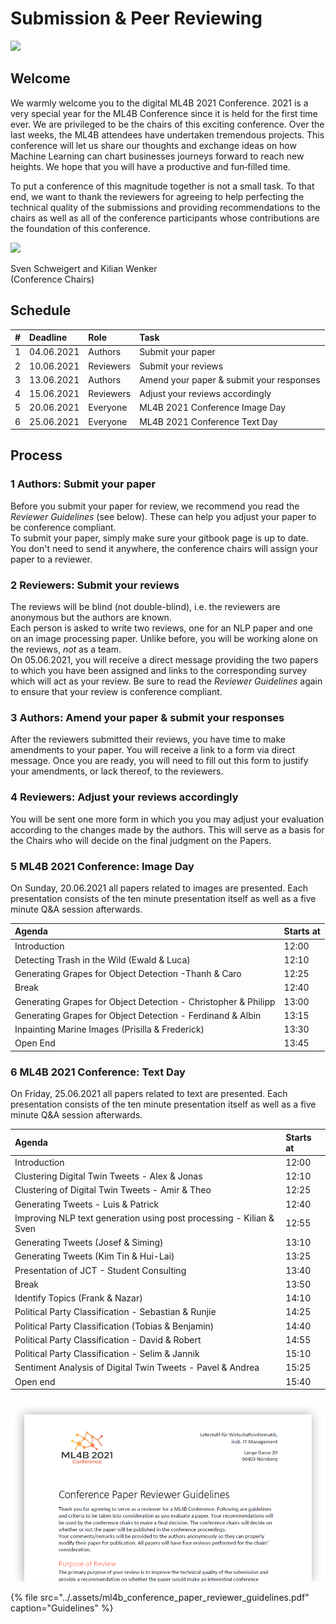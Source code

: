 # Submission & Peer Reviewing

![](../.assets/pattern.png)

## Welcome

We warmly welcome you to the digital ML4B 2021 Conference. 2021 is a very special year for the ML4B Conference since it is held for the first time ever. We are privileged to be the chairs of this exciting conference. Over the last weeks, the ML4B attendees have undertaken tremendous projects. This conference will let us share our thoughts and exchange ideas on how Machine Learning can chart businesses journeys forward to reach new heights. We hope that you will have a productive and fun‐filled time.

To put a conference of this magnitude together is not a small task. To that end, we want to thank the reviewers for agreeing to help perfecting the technical quality of the submissions and providing recommendations to the chairs as well as all of the conference participants whose contributions are the foundation of this conference.

![](../.assets/chairs.png)

Sven Schweigert and Kilian Wenker   
\(Conference Chairs\)

## Schedule

| \# | Deadline | Role | Task |
| :--- | :--- | :--- | :--- |
| 1 | 04.06.2021 | Authors | Submit your paper |
| 2 | 10.06.2021 | Reviewers | Submit your reviews |
| 3 | 13.06.2021 | Authors | Amend your paper & submit your responses |
| 4 | 15.06.2021 | Reviewers | Adjust your reviews accordingly |
| 5 | 20.06.2021 | Everyone | ML4B 2021 Conference Image Day |
| 6 | 25.06.2021 | Everyone | ML4B 2021 Conference Text Day |

## Process

### 1 Authors: Submit your paper  

Before you submit your paper for review, we recommend you read the _Reviewer Guidelines_ \(see below\). These can help you adjust your paper to be conference compliant.  
To submit your paper, simply make sure your gitbook page is up to date. You don't need to send it anywhere, the conference chairs will assign your paper to a reviewer. 

### 2 Reviewers: Submit your reviews

The reviews will be blind \(not double-blind\), i.e. the reviewers are anonymous but the authors are known.  
Each person is asked to write two reviews, one for an NLP paper and one on an image processing paper. Unlike before, you will be  working alone on the reviews, _not_ as a team.   
On 05.06.2021, you will receive a direct message providing the two papers to which you have been assigned and links to the corresponding survey which will act as your review. Be sure to read the _Reviewer Guidelines_ again to ensure that your review is conference compliant.

### 3 Authors: Amend your paper & submit your responses

After the reviewers submitted their reviews, you have time to make amendments to your paper. You will receive a link to a form via direct message. Once you are ready, you will need to fill out this form to justify your amendments, or lack thereof, to the reviewers.

### 4 Reviewers: Adjust your reviews accordingly

You will be sent one more form in which you you may adjust your evaluation according to the changes made by the authors. This will serve as a basis for the Chairs who will decide on the final judgment on the Papers.

### 5 ML4B 2021 Conference: Image Day

On Sunday, 20.06.2021 all papers related to images are presented. Each presentation consists of the ten minute presentation itself as well as a five minute Q&A session afterwards.

| Agenda | Starts at |
| :--- | :--- |
| Introduction | 12:00 |
| Detecting Trash in the Wild \(Ewald & Luca\) | 12:10 |
| Generating Grapes for Object Detection -Thanh & Caro | 12:25 |
| Break | 12:40 |
| Generating Grapes for Object Detection - Christopher & Philipp | 13:00 |
| Generating Grapes for Object Detection - Ferdinand & Albin | 13:15 |
| Inpainting Marine Images \(Prisilla & Frederick\) | 13:30 |
| Open End | 13:45 |

### 6 ML4B 2021 Conference: Text Day

On Friday, 25.06.2021 all papers related to text are presented. Each presentation consists of the ten minute presentation itself as well as a five minute Q&A session afterwards.

| Agenda | Starts at |
| :--- | :--- |
| Introduction | 12:00 |
| Clustering Digital Twin Tweets - Alex & Jonas | 12:10 |
| Clustering of Digital Twin Tweets - Amir & Theo | 12:25 |
| Generating Tweets - Luis & Patrick | 12:40 |
| Improving NLP text generation using post processing - Kilian & Sven | 12:55 |
| Generating Tweets \(Josef & Siming\) | 13:10 |
| Generating Tweets \(Kim Tin & Hui-Lai\) | 13:25 |
| Presentation of JCT - Student Consulting | 13:40 |
| Break | 13:50 |
| Identify Topics \(Frank & Nazar\) | 14:10 |
| Political Party Classification - Sebastian & Runjie | 14:25 |
| Political Party Classification \(Tobias & Benjamin\) | 14:40 |
| Political Party Classification - David & Robert | 14:55 |
| Political Party Classification - Selim & Jannik | 15:10 |
| Sentiment Analysis of Digital Twin Tweets - Pavel & Andrea | 15:25 |
| Open end | 15:40 |



![](.assets/guidelines_preview.png)



{% file src="../.assets/ml4b\_conference\_paper\_reviewer\_guidelines.pdf" caption="Guidelines" %}
